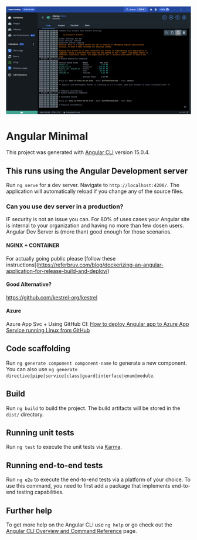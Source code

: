 ![](media/dd-after-run.png)

# Angular Minimal

This project was generated with [Angular CLI](https://github.com/angular/angular-cli) version 15.0.4.

## This runs using the Angular Development server

Run `ng serve` for a dev server. Navigate to `http://localhost:4200/`. The application will automatically reload if you change any of the source files.

### Can you use dev server in a production?

IF security is not an issue you can. For 80% of uses cases your Angular site is internal to your organization and having no more than few dosen users. Angular Dev Server is (more than) good enough for those scenarios. 

#### NGINX + CONTAINER

For actually going public please [follow these instructions[(https://referbruv.com/blog/dockerizing-an-angular-application-for-release-build-and-deploy/)

#### Good Alternative?

https://github.com/kestrel-org/kestrel

#### Azure

Azure App Svc + Using GitHub CI:
[How to deploy Angular app to Azure App Service running Linux from GitHub](https://devblogs.microsoft.com/premier-developer/how-to-deploy-angular-app-to-azure-app-service-running-linux-from-github/)

## Code scaffolding

Run `ng generate component component-name` to generate a new component. You can also use `ng generate directive|pipe|service|class|guard|interface|enum|module`.

## Build

Run `ng build` to build the project. The build artifacts will be stored in the `dist/` directory.

## Running unit tests

Run `ng test` to execute the unit tests via [Karma](https://karma-runner.github.io).

## Running end-to-end tests

Run `ng e2e` to execute the end-to-end tests via a platform of your choice. To use this command, you need to first add a package that implements end-to-end testing capabilities.

## Further help

To get more help on the Angular CLI use `ng help` or go check out the [Angular CLI Overview and Command Reference](https://angular.io/cli) page.
